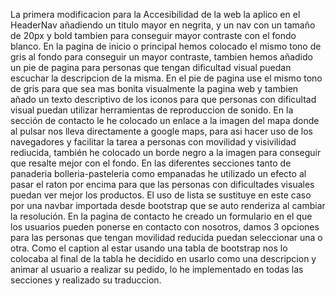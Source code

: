 La primera modificacion para la Accesibilidad de la web la aplico en el HeaderNav añadiendo un titulo mayor en negrita, y un nav con un tamaño de 20px y bold tambien para conseguir mayor contraste con el fondo blanco.
En la pagina de inicio o principal hemos colocado el mismo tono de gris al fondo para conseguir un mayor contraste, tambien hemos añadido un pie de pagina para personas que tengan dificultad visual puedan escuchar la descripcion de la misma.
En el pie de pagina use el mismo tono de gris para que sea mas bonita visualmente la pagina web y tambien añado un texto descriptivo de los iconos para que personas con dificultad visual puedan utilizar herramientas de reproduccion de sonido.
En la sección de contacto le he colocado un enlace a la imagen del mapa donde al pulsar nos lleva directamente a google maps, para asi hacer uso de los navegadores y facilitar la tarea a personas con movilidad y visivilidad rediucida, también he colocado un borde negro a la imagen para conseguir que resalte mejor con el fondo.
En las diferentes secciones tanto de panaderia bolleria-pasteleria como empanadas he utilizado un efecto al pasar el raton por encima para que las personas con dificultades visuales puedan ver mejor los productos.
El uso de lista se sustituye en este caso por una navbar importada desde bootstrap que se auto renderiza al cambiar la resolución.
En la pagina de contacto he creado un formulario en el que los usuarios pueden ponerse en contacto con nosotros, damos 3 opciones para las personas que tengan movilidad reducida puedan seleccionar una o otra.
Como el caption al estar usando una tabla de bootstrap nos lo colocaba al final de la tabla he decidido en usarlo como  una descripcion y animar al usuario a realizar su pedido, lo he implementado en todas las secciones y realizado su traduccion.